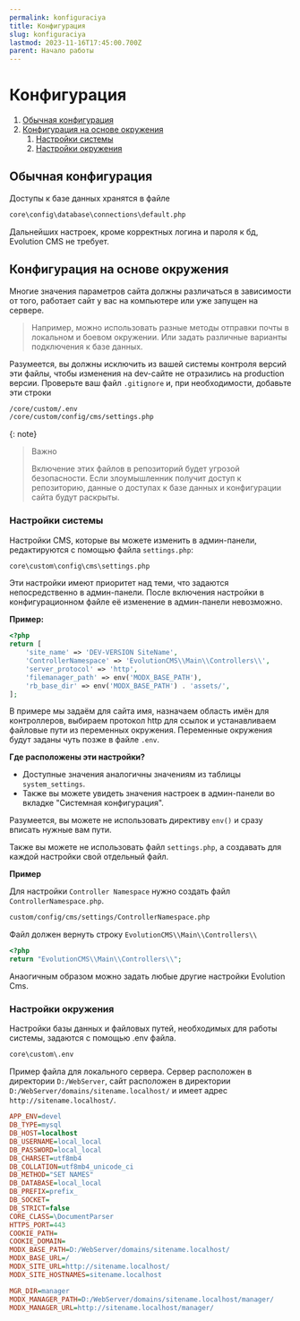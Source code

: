 ```yaml
---
permalink: konfiguraciya
title: Конфигурация
slug: konfiguraciya
lastmod: 2023-11-16T17:45:00.700Z
parent: Начало работы
---
```


# Конфигурация

1. [Обычная конфигурация](#section1)
2. [Конфигурация на основе окружения](#section2)
    1. [Настройки системы](#section2-1)
    2. [Настройки окружения](#section2-2)

## Обычная конфигурация <a name="section1"></a>

Доступы к базе данных хранятся в файле

```bash
core\config\database\connections\default.php
```

Дальнейших настроек, кроме корректных логина и пароля к бд, Evolution CMS не требует.

## Конфигурация на основе окружения <a name="section2"></a>

Многие значения параметров сайта должны различаться в зависимости от того, работает сайт у вас на компьютере или уже запущен на сервере.

> Например, можно использовать разные методы отправки почты в локальном и боевом окружении. Или задать различные варианты подключения к базе данных.

Разумеется, вы должны исключить из вашей системы контроля версий эти файлы, чтобы изменения на dev-сайте не отразились на production версии.
Проверьте ваш файл `.gitignore` и, при необходимости, добавьте эти строки

```bash
/core/custom/.env
/core/custom/config/cms/settings.php
```

{: note}
> Важно
>
> Включение этих файлов в репозиторий будет угрозой безопасности. Если злоумышленник получит доступ к репозиторию, данные о доступах к базе данных и конфигурации сайта будут раскрыты.

### Настройки системы <a name="section2-1"></a>

Настройки CMS, которые вы можете изменить в админ-панели, редактируются с  помощью файла `settings.php`:

```bash
core\custom\config\cms\settings.php
```

Эти настройки имеют приоритет над теми, что задаются непосредственно в админ-панели. После включения настройки в конфигурационном файле её изменение в админ-панели невозможно.

**Пример:**

```php
<?php
return [
    'site_name' => 'DEV-VERSION SiteName',
    'ControllerNamespace' => 'EvolutionCMS\\Main\\Controllers\\',
    'server_protocol' => 'http',
    'filemanager_path' => env('MODX_BASE_PATH'), 
    'rb_base_dir' => env('MODX_BASE_PATH') . 'assets/',
];
```

В примере мы задаём для сайта имя, назначаем область имён для контроллеров, выбираем протокол http для ссылок и устанавливаем файловые пути из переменных окружения. Переменные окружения будут заданы чуть позже в файле `.env`.

**Где расположены эти настройки?**

* Доступные значения аналогичны значениям из таблицы `system_settings`. 
* Также вы можете увидеть значения настроек в админ-панели во вкладке "Системная конфигурация".

Разумеется, вы можете не использовать директиву `env()` и сразу вписать нужные вам пути.

Также вы можете не использовать файл `settings.php`, а создавать для каждой настройки свой отдельный файл.

**Пример**

Для настройки `Controller Namespace`
нужно создать файл `ControllerNamespace.php`.

```bash
custom/config/cms/settings/ControllerNamespace.php
````

Файл должен вернуть строку `EvolutionCMS\\Main\\Controllers\\`

```php
<?php
return "EvolutionCMS\\Main\\Controllers\\";
```

Анаогичным образом можно задать любые другие настройки Evolution Cms.

### Настройки окружения <a name="section2-2"></a>

Настройки базы данных и файловых путей, необходимых для работы системы, задаются  с помощью .env файла.

```bash
core\custom\.env
```

Пример файла для локального сервера. Сервер расположен в директории `D:/WebServer`, сайт расположен в директории `D:/WebServer/domains/sitename.localhost/` и имеет адрес `http://sitename.localhost/`.

```ini
APP_ENV=devel
DB_TYPE=mysql
DB_HOST=localhost
DB_USERNAME=local_local
DB_PASSWORD=local_local
DB_CHARSET=utf8mb4
DB_COLLATION=utf8mb4_unicode_ci
DB_METHOD="SET NAMES"
DB_DATABASE=local_local
DB_PREFIX=prefix_
DB_SOCKET=
DB_STRICT=false
CORE_CLASS=\DocumentParser
HTTPS_PORT=443
COOKIE_PATH=
COOKIE_DOMAIN=
MODX_BASE_PATH=D:/WebServer/domains/sitename.localhost/
MODX_BASE_URL=/
MODX_SITE_URL=http://sitename.localhost/
MODX_SITE_HOSTNAMES=sitename.localhost

MGR_DIR=manager
MODX_MANAGER_PATH=D:/WebServer/domains/sitename.localhost/manager/
MODX_MANAGER_URL=http://sitename.localhost/manager/

```
